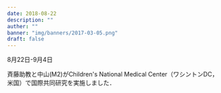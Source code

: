 ```yaml
---
date: 2018-08-22
description: ""
auther: ""
banner: "img/banners/2017-03-05.png"
draft: false
---
```

8月22日-9月4日

斉藤助教と中山(M2)がChildren's National Medical Center（ワシントンDC，米国）で国際共同研究を実施しました．
